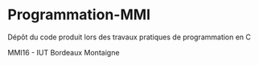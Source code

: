 Programmation-MMI
=================

Dépôt du code produit lors des travaux pratiques de programmation en C

MMI16 - IUT Bordeaux Montaigne

